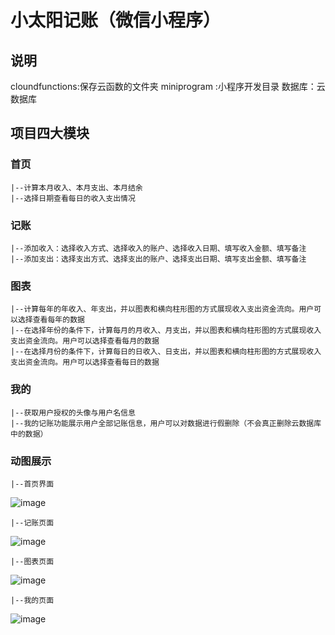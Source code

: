 # 小太阳记账（微信小程序）

## 说明
  cloundfunctions:保存云函数的文件夹
  miniprogram :小程序开发目录
  数据库：云数据库
  
## 项目四大模块
 ### 首页
    |--计算本月收入、本月支出、本月结余
    |--选择日期查看每日的收入支出情况

 ### 记账
    |--添加收入：选择收入方式、选择收入的账户、选择收入日期、填写收入金额、填写备注
    |--添加支出：选择支出方式、选择支出的账户、选择支出日期、填写支出金额、填写备注
 ### 图表
    |--计算每年的年收入、年支出，并以图表和横向柱形图的方式展现收入支出资金流向。用户可以选择查看每年的数据
    |--在选择年份的条件下，计算每月的月收入、月支出，并以图表和横向柱形图的方式展现收入支出资金流向。用户可以选择查看每月的数据
    |--在选择月份的条件下，计算每日的日收入、日支出，并以图表和横向柱形图的方式展现收入支出资金流向。用户可以选择查看每日的数据
  ### 我的
    |--获取用户授权的头像与用户名信息
    |--我的记账功能展示用户全部记账信息，用户可以对数据进行假删除（不会真正删除云数据库中的数据）
  ### 动图展示  
    |--首页界面
   ![image](https://github.com/ssyaaa/bookkpeeing/blob/master/gif/首页.gif)   
   
    |--记账页面
   ![image](https://github.com/ssyaaa/elm/blob/master/gif/3.gif)   
   
    |--图表页面
   ![image](https://github.com/ssyaaa/elm/blob/master/gif/4.gif)
   
    |--我的页面
   ![image](https://github.com/ssyaaa/elm/blob/master/gif/5.gif)

